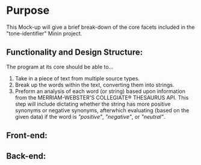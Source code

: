 # Purpose
This Mock-up will give a brief break-down of the core facets included in the "tone-identifier" Minin project.

## Functionality and Design Structure:
The program at its core should be able to...
1. Take in a piece of text from multiple source types.
2. Break up the words within the text, converting them into strings.
3. Preform an analysis of each word (or string) based upon information from the MERRIAM-WEBSTER'S COLLEGIATE® THESAURUS API. This step will include dictating whether the string has more positive synonyms or negative synonyms, afterwhich evaluating (based on the given data) if the word is *"positive"*, *"negative"*, or *"neutral"*.

## Front-end:

## Back-end:
